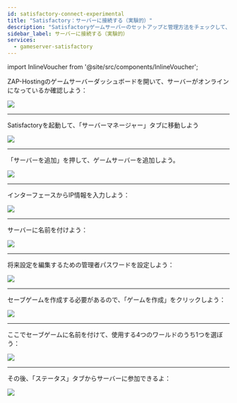 ```yaml
---
id: satisfactory-connect-experimental
title: "Satisfactory：サーバーに接続する（実験的）"
description: "Satisfactoryゲームサーバーのセットアップと管理方法をチェックして、快適なプレイとコントロールを実現しよう → 今すぐ詳しく見る"
sidebar_label: サーバーに接続する（実験的）
services:
  - gameserver-satisfactory
---
```


import InlineVoucher from '@site/src/components/InlineVoucher';

<InlineVoucher />

ZAP-Hostingのゲームサーバーダッシュボードを開いて、サーバーがオンラインになっているか確認しよう：

![](https://screensaver01.zap-hosting.com/index.php/s/yLLz4ZKMiwd4iXg/preview)

***

Satisfactoryを起動して、「サーバーマネージャー」タブに移動しよう

![](https://screensaver01.zap-hosting.com/index.php/s/9DPkZDBtznm8ES8/preview)

***

「サーバーを追加」を押して、ゲームサーバーを追加しよう。

![](https://screensaver01.zap-hosting.com/index.php/s/BDerKFJBsYtQszs/preview)

***

インターフェースからIP情報を入力しよう：

![](https://screensaver01.zap-hosting.com/index.php/s/abmtPRWggY8HHre/preview)

***

サーバーに名前を付けよう：

![](https://screensaver01.zap-hosting.com/index.php/s/H24oEeeK2jsaHqw/preview)

***

将来設定を編集するための管理者パスワードを設定しよう：

![](https://screensaver01.zap-hosting.com/index.php/s/mK2JQBMmPHiP8Bq/preview)

***

セーブゲームを作成する必要があるので、「ゲームを作成」をクリックしよう：

![](https://screensaver01.zap-hosting.com/index.php/s/LXCDZj5pQLEfZZM/preview)

***

ここでセーブゲームに名前を付けて、使用する4つのワールドのうち1つを選ぼう：

![](https://screensaver01.zap-hosting.com/index.php/s/t9tHbePJBmxNp3k/preview)

***

その後、「ステータス」タブからサーバーに参加できるよ：

![](https://screensaver01.zap-hosting.com/index.php/s/PDF4ED5FkwCXK6d/preview)

<InlineVoucher />